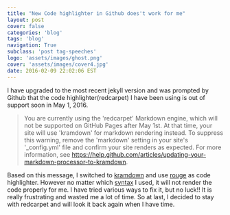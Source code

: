 ```yaml
---
title: "New Code highlighter in Github does't work for me"
layout: post
cover: false
categories: 'blog'
tags: 'blog'
navigation: True
subclass: 'post tag-speeches'
logo: 'assets/images/ghost.png'
cover: 'assets/images/cover4.jpg'
date: 2016-02-09 22:02:06 EST
---
```


I have upgraded to the most recent jekyll version and was prompted by Github that the code highlighter(redcarpet) I have been using is out of support soon in May 1, 2016.

> You are currently using the 'redcarpet' Markdown engine, which will not be supported on GitHub Pages after May 1st. At that time, your site will use 'kramdown' for markdown rendering instead. To suppress this warning, remove the 'markdown' setting in your site's '_config.yml' file and confirm your site renders as expected. For more information, see https://help.github.com/articles/updating-your-markdown-processor-to-kramdown.

Based on this message, I switched to [kramdown](http://kramdown.gettalong.org/) and use [rouge](https://github.com/jneen/rouge) as code highlighter. However no matter which [syntax](https://help.github.com/articles/creating-and-highlighting-code-blocks/) I used, it will not render the code properly for me. I have tried various ways to fix it, but no luck!! It is really frustrating and wasted me a lot of time. So at last, I decided to stay with redcarpet and will look it back again when I have time.
